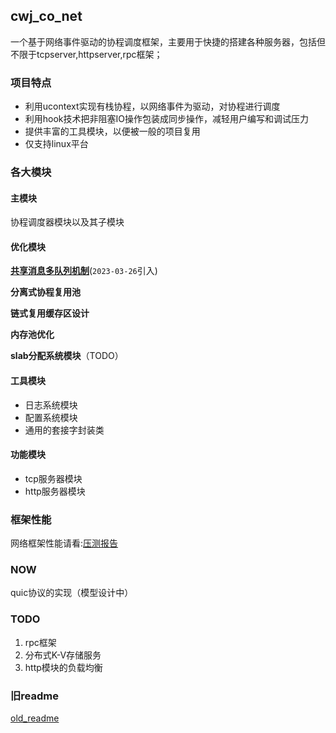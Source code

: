 ## cwj_co_net

一个基于网络事件驱动的协程调度框架，主要用于快捷的搭建各种服务器，包括但不限于tcpserver,httpserver,rpc框架；

### 项目特点

- 利用ucontext实现有栈协程，以网络事件为驱动，对协程进行调度
- 利用hook技术把非阻塞IO操作包装成同步操作，减轻用户编写和调试压力
- 提供丰富的工具模块，以便被一般的项目复用
- 仅支持linux平台

### 各大模块

#### 主模块

协程调度器模块以及其子模块

#### 优化模块

**[共享消息多队列机制](doc/共享消息多队列机制.md)**(`2023-03-26`引入)

**分离式协程复用池**

**链式复用缓存区设计**

**内存池优化**

**slab分配系统模块**（TODO）

#### 工具模块

- 日志系统模块
- 配置系统模块
- 通用的套接字封装类

#### 功能模块

- tcp服务器模块
- http服务器模块

### 框架性能

网络框架性能请看:[压测报告](doc/stress_report.md)

### NOW

quic协议的实现（模型设计中）

### TODO

1. rpc框架
2. 分布式K-V存储服务
3. http模块的负载均衡

### 旧readme
[old_readme](doc/old_readme.md)


